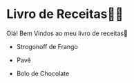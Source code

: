 # Livro de Receitas:man_cook:

Olá! Bem Vindos ao meu livro de receitas:wave:

- Strogonoff de Frango

- Pavê

- Bolo de Chocolate

  

